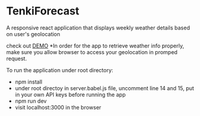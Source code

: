 # TenkiForecast
A responsive react application that displays weekly weather details based on user's geolocation

check out [DEMO](https://thawing-dawn-52087.herokuapp.com/)
*In order for the app to retrieve weather info properly, make sure you allow browser to access your geolocation in promped request.

To run the application under root directory:
-  npm install
-  under root directoy in server.babel.js file, uncomment line 14 and 15, put in your own API keys before running the app
-  npm run dev
-  visit localhost:3000 in the browser
